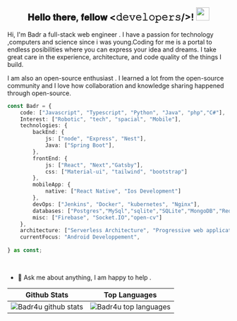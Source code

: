 <div align="center">
<h2> 𝐇𝐞𝐥𝐥𝐨 𝐭𝐡𝐞𝐫𝐞, 𝐟𝐞𝐥𝐥𝐨𝐰 <𝚍𝚎𝚟𝚎𝚕𝚘𝚙𝚎𝚛𝚜/>! <img src="https://media.giphy.com/media/hvRJCLFzcasrR4ia7z/giphy.gif" width="30px"></h2>
</div>

Hi, I'm Badr a full-stack web engineer . I have a passion for technology ,computers and science since i was young.Coding for me is a portal to endless posibilities where you can express your idea and dreams. I take great care in the experience, architecture, and code quality of the things I build.

I am also an open-source enthusiast . I learned a lot from the open-source community and I love how collaboration and knowledge sharing happened through open-source.



```typescript
const Badr = {
    code: ["Javascript", "Typescript", "Python", "Java", "php","C#"],
    Interest: ["Robotic", "tech", "spacial", "Mobile"],
    technologies: {
        backEnd: {
            js: ["node", "Express", "Nest"],
            Java: ["Spring Boot"],
        },
        frontEnd: {
            js: ["React", "Next","Gatsby"],
            css: ["Material-ui", "tailwind", "bootstrap"]
        },
        mobileApp: {
            native: ["React Native", "Ios Development"]
        },
        devOps: ["Jenkins", "Docker", "kubernetes", "Nginx"],
        databases: ["Postgres","MySql","sqlite","SQLite","MongoDB","Redis"],
        misc: ["Firebase", "Socket.IO","open-cv"]
    },
    architecture: ["Serverless Architecture", "Progressive web applications", "Single page applications"],
    currentFocus: "Android Developpement",
    
} as const;
```
  <br />
 

  
- 💬 Ask me about anything, I am happy to help .




| Github Stats | Top Languages |
| --- | --- |
| ![Badr4u github stats](https://github-readme-stats.vercel.app/api?username=Badr4u&show_icons=true&theme=gotham&count_private=true) | ![Badr4u top languages](https://github-readme-stats.vercel.app/api/top-langs/?username=Badr4u&show_icons=true&theme=gotham&count_private=true&layout=compact) |

